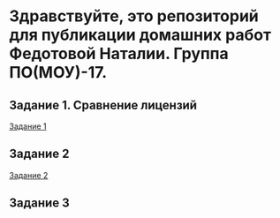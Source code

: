 # Здравствуйте, это репозиторий для публикации домашних работ Федотовой Наталии. Группа ПО(МОУ)-17.

## Задание 1. Сравнение лицензий

[Задание 1](task1.md)


## Задание 2

[Задание 2](https://www.youtube.com/watch?v=1iHOCsa95L4&feature=youtu.be)

## Задание 3




